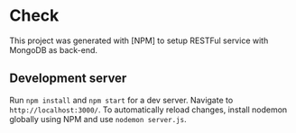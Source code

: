 # Check

This project was generated with [NPM] to setup RESTFul service with MongoDB as back-end.

## Development server

Run `npm install` and `npm start` for a dev server. Navigate to `http://localhost:3000/`. To automatically reload changes, install nodemon globally using NPM and use `nodemon server.js`.

